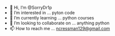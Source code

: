 - 👋 Hi, I’m @SorryDr1p
- 👀 I’m interested in ... pyton code 
- 🌱 I’m currently learning ... python courses
- 💞️ I’m looking to collaborate on ... anything python
- 📫 How to reach me ... ncressman129@gmail.com

<!---
SorryDr1p/SorryDr1p is a ✨ special ✨ repository because its `README.md` (this file) appears on your GitHub profile.
You can click the Preview link to take a look at your changes.
--->

